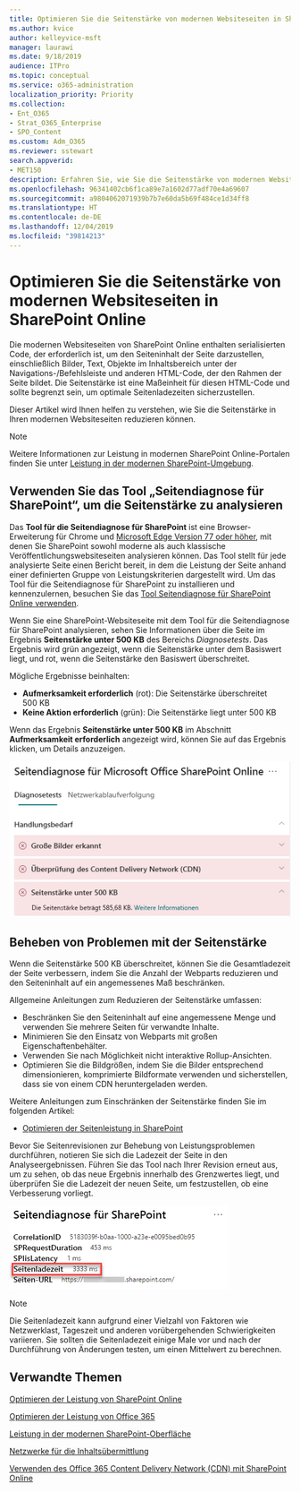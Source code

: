 ```yaml
---
title: Optimieren Sie die Seitenstärke von modernen Websiteseiten in SharePoint Online
ms.author: kvice
author: kelleyvice-msft
manager: laurawi
ms.date: 9/18/2019
audience: ITPro
ms.topic: conceptual
ms.service: o365-administration
localization_priority: Priority
ms.collection:
- Ent_O365
- Strat_O365_Enterprise
- SPO_Content
ms.custom: Adm_O365
ms.reviewer: sstewart
search.appverid:
- MET150
description: Erfahren Sie, wie Sie die Seitenstärke von modernen Websiteseiten in SharePoint Online optimieren können.
ms.openlocfilehash: 96341402cb6f1ca89e7a1602d77adf70e4a69607
ms.sourcegitcommit: a9804062071939b7b7e60da5b69f484ce1d34ff8
ms.translationtype: HT
ms.contentlocale: de-DE
ms.lasthandoff: 12/04/2019
ms.locfileid: "39814213"
---
```

# <a name="optimize-page-weight-in-sharepoint-online-modern-site-pages"></a>Optimieren Sie die Seitenstärke von modernen Websiteseiten in SharePoint Online

Die modernen Websiteseiten von SharePoint Online enthalten serialisierten Code, der erforderlich ist, um den Seiteninhalt der Seite darzustellen, einschließlich Bilder, Text, Objekte im Inhaltsbereich unter der Navigations-/Befehlsleiste und anderen HTML-Code, der den Rahmen der Seite bildet. Die Seitenstärke ist eine Maßeinheit für diesen HTML-Code und sollte begrenzt sein, um optimale Seitenladezeiten sicherzustellen.

Dieser Artikel wird Ihnen helfen zu verstehen, wie Sie die Seitenstärke in Ihren modernen Websiteseiten reduzieren können.

>[!NOTE]
>Weitere Informationen zur Leistung in modernen SharePoint Online-Portalen finden Sie unter [Leistung in der modernen SharePoint-Umgebung](https://docs.microsoft.com/sharepoint/modern-experience-performance).

## <a name="use-the-page-diagnostics-for-sharepoint-tool-to-analyze-page-weight"></a>Verwenden Sie das Tool „Seitendiagnose für SharePoint“, um die Seitenstärke zu analysieren

Das **Tool für die Seitendiagnose für SharePoint** ist eine Browser-Erweiterung für Chrome und [Microsoft Edge Version 77 oder höher](https://www.microsoftedgeinsider.com/download?form=MI13E8&OCID=MI13E8), mit denen Sie SharePoint sowohl moderne als auch klassische Veröffentlichungswebsiteseiten analysieren können. Das Tool stellt für jede analysierte Seite einen Bericht bereit, in dem die Leistung der Seite anhand einer definierten Gruppe von Leistungskriterien dargestellt wird. Um das Tool für die Seitendiagnose für SharePoint zu installieren und kennenzulernen, besuchen Sie das [Tool Seitendiagnose für SharePoint Online verwenden](page-diagnostics-for-spo.md).

Wenn Sie eine SharePoint-Websiteseite mit dem Tool für die Seitendiagnose für SharePoint analysieren, sehen Sie Informationen über die Seite im Ergebnis **Seitenstärke unter 500 KB** des Bereichs _Diagnosetests_. Das Ergebnis wird grün angezeigt, wenn die Seitenstärke unter dem Basiswert liegt, und rot, wenn die Seitenstärke den Basiswert überschreitet.

Mögliche Ergebnisse beinhalten:

- **Aufmerksamkeit erforderlich** (rot): Die Seitenstärke überschreitet 500 KB
- **Keine Aktion erforderlich** (grün): Die Seitenstärke liegt unter 500 KB

Wenn das Ergebnis **Seitenstärke unter 500 KB** im Abschnitt **Aufmerksamkeit erforderlich** angezeigt wird, können Sie auf das Ergebnis klicken, um Details anzuzeigen.

![Anforderungen für SharePoint-Ergebnisse](media/modern-portal-optimization/pagediag-page-weight.png)

## <a name="remediate-page-weight-issues"></a>Beheben von Problemen mit der Seitenstärke

Wenn die Seitenstärke 500 KB überschreitet, können Sie die Gesamtladezeit der Seite verbessern, indem Sie die Anzahl der Webparts reduzieren und den Seiteninhalt auf ein angemessenes Maß beschränken.

Allgemeine Anleitungen zum Reduzieren der Seitenstärke umfassen:

- Beschränken Sie den Seiteninhalt auf eine angemessene Menge und verwenden Sie mehrere Seiten für verwandte Inhalte.
- Minimieren Sie den Einsatz von Webparts mit großen Eigenschaftenbehälter.
- Verwenden Sie nach Möglichkeit nicht interaktive Rollup-Ansichten.
- Optimieren Sie die Bildgrößen, indem Sie die Bilder entsprechend dimensionieren, komprimierte Bildformate verwenden und sicherstellen, dass sie von einem CDN heruntergeladen werden.

Weitere Anleitungen zum Einschränken der Seitenstärke finden Sie im folgenden Artikel:

- [Optimieren der Seitenleistung in SharePoint](https://docs.microsoft.com/sharepoint/dev/general-development/optimize-page-performance-in-sharepoint)

Bevor Sie Seitenrevisionen zur Behebung von Leistungsproblemen durchführen, notieren Sie sich die Ladezeit der Seite in den Analyseergebnissen. Führen Sie das Tool nach Ihrer Revision erneut aus, um zu sehen, ob das neue Ergebnis innerhalb des Grenzwertes liegt, und überprüfen Sie die Ladezeit der neuen Seite, um festzustellen, ob eine Verbesserung vorliegt.

![Ergebnisse der Seitenladezeiten](media/modern-portal-optimization/pagediag-page-load-time.png)

>[!NOTE]
>Die Seitenladezeit kann aufgrund einer Vielzahl von Faktoren wie Netzwerklast, Tageszeit und anderen vorübergehenden Schwierigkeiten variieren. Sie sollten die Seitenladezeit einige Male vor und nach der Durchführung von Änderungen testen, um einen Mittelwert zu berechnen.

## <a name="related-topics"></a>Verwandte Themen

[Optimieren der Leistung von SharePoint Online](tune-sharepoint-online-performance.md)

[Optimieren der Leistung von Office 365](tune-office-365-performance.md)

[Leistung in der modernen SharePoint-Oberfläche](https://docs.microsoft.com/sharepoint/modern-experience-performance)

[Netzwerke für die Inhaltsübermittlung](content-delivery-networks.md)

[Verwenden des Office 365 Content Delivery Network (CDN) mit SharePoint Online](use-office-365-cdn-with-spo.md)
